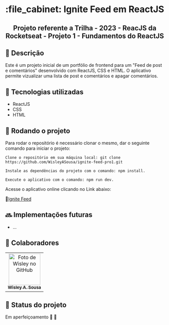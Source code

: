 
<h1 align="center">:file_cabinet: Ignite Feed em ReactJS</h1>
<h2 align="center">Projeto referente a Trilha - 2023 - ReacJS da Rocketseat - Projeto 1 - Fundamentos do ReactJS</h2>


## :memo: Descrição
Este é um projeto inicial de um portfólio de frontend para um "Feed de post e comentários" desenvolvido com ReactJS, CSS e HTML. O aplicativo permite vizualizar uma lista de post e comentários e apagar comentários.

## :wrench: Tecnologias utilizadas
* ReactJS
* CSS
* HTML

## :rocket: Rodando o projeto
Para rodar o repositório é necessário clonar o mesmo, dar o seguinte comando para iniciar o projeto:
```
Clone o repositório em sua máquina local: git clone https://github.com/WisleyASousa/ignite-feed-pro1.git
```
```
Instale as dependências do projeto com o comando: npm install.
```
```
Execute o aplicativo com o comando: npm run dev.
```
Acesse o aplicativo online clicando no Link abaixo: 

:link:[Ignite Feed](https://ignite-feed-pro1.vercel.app/)


## :soon: Implementações futuras
* ...

## :handshake: Colaboradores
<table>
  <tr>
    <td align="center">
      <a href="http://github.com/tatialveso">
        <img src="https://github.com/wisleyasousa.png" width="100px;" alt="Foto de Wisley no GitHub"/><br>
        <sub>
          <b>Wisley A. Sousa</b>
        </sub>
      </a>
    </td>
  </tr>
</table>

## :dart: Status do projeto
Em aperfeiçoamento  👷 🚧 
